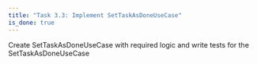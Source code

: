 ```yaml
---
title: "Task 3.3: Implement SetTaskAsDoneUseCase"
is_done: true
---
```


Create SetTaskAsDoneUseCase with required logic and write tests for the SetTaskAsDoneUseCase
